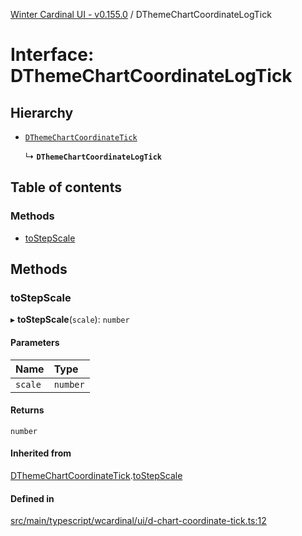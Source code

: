 [Winter Cardinal UI - v0.155.0](../index.md) / DThemeChartCoordinateLogTick

# Interface: DThemeChartCoordinateLogTick

## Hierarchy

- [`DThemeChartCoordinateTick`](DThemeChartCoordinateTick.md)

  ↳ **`DThemeChartCoordinateLogTick`**

## Table of contents

### Methods

- [toStepScale](DThemeChartCoordinateLogTick.md#tostepscale)

## Methods

### toStepScale

▸ **toStepScale**(`scale`): `number`

#### Parameters

| Name | Type |
| :------ | :------ |
| `scale` | `number` |

#### Returns

`number`

#### Inherited from

[DThemeChartCoordinateTick](DThemeChartCoordinateTick.md).[toStepScale](DThemeChartCoordinateTick.md#tostepscale)

#### Defined in

[src/main/typescript/wcardinal/ui/d-chart-coordinate-tick.ts:12](https://github.com/winter-cardinal/winter-cardinal-ui/blob/v0.155.0/src/main/typescript/wcardinal/ui/d-chart-coordinate-tick.ts#L12)
